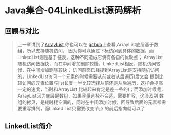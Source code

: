 # Java集合-04LinkedList源码解析

## 回顾与对比
> 上一章讲到了[ArrayList](https://www.cnblogs.com/JzedyBlogs/p/10112923.html),你也可以在
[github](https://github.com/Jzedy/Z-books)上查看,ArrayList底层基于数组，所以支持随机访问，
因为你可以通过下标访问到具体的数据，而LinkedList则是基于链表，这种不同造成它俩有各自的优缺点；
ArrayList随机访问数据快，而在中间增加删除较慢，LinkedList相反，随机访问较慢，在中间增加删除较快；
访问前面已经提到ArrayList是支持随机访问的，LinkedList访问一个元素的时候需要从前或者从后遍历(后文会
提到比较访问的元素位置与list长度一半比较选择从前还是从后遍历，这样会提高一定的速度，当时和ArrayList
比较起来肯定是差一些的)；而添加时候呢，ArrayList因为底层是数组，如果容量选择不合适，需要扩容，这涉及到
数组的拷贝，是耗时耗空间的，同时在中间添加时候，回导致后面的元素都需要重写排列，而Linked List只需要改变节点
的前后指向就可以了

## LinkedList简介
